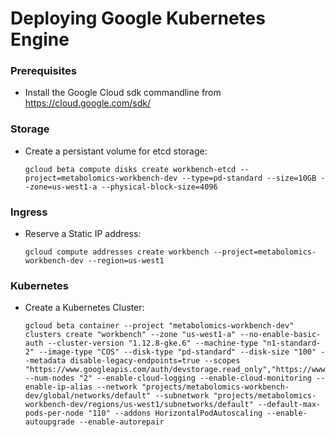 # Deploying Google Kubernetes Engine 

### Prerequisites

* Install the Google Cloud sdk commandline from https://cloud.google.com/sdk/


### Storage

* Create a persistant volume for etcd storage: 

      gcloud beta compute disks create workbench-etcd --project=metabolomics-workbench-dev --type=pd-standard --size=10GB --zone=us-west1-a --physical-block-size=4096


### Ingress

* Reserve a Static IP address:

      gcloud compute addresses create workbench --project=metabolomics-workbench-dev --region=us-west1


### Kubernetes

* Create a Kubernetes Cluster:

      gcloud beta container --project "metabolomics-workbench-dev" clusters create "workbench" --zone "us-west1-a" --no-enable-basic-auth --cluster-version "1.12.8-gke.6" --machine-type "n1-standard-2" --image-type "COS" --disk-type "pd-standard" --disk-size "100" --metadata disable-legacy-endpoints=true --scopes "https://www.googleapis.com/auth/devstorage.read_only","https://www.googleapis.com/auth/logging.write","https://www.googleapis.com/auth/monitoring","https://www.googleapis.com/auth/servicecontrol","https://www.googleapis.com/auth/service.management.readonly","https://www.googleapis.com/auth/trace.append" --num-nodes "2" --enable-cloud-logging --enable-cloud-monitoring --enable-ip-alias --network "projects/metabolomics-workbench-dev/global/networks/default" --subnetwork "projects/metabolomics-workbench-dev/regions/us-west1/subnetworks/default" --default-max-pods-per-node "110" --addons HorizontalPodAutoscaling --enable-autoupgrade --enable-autorepair
